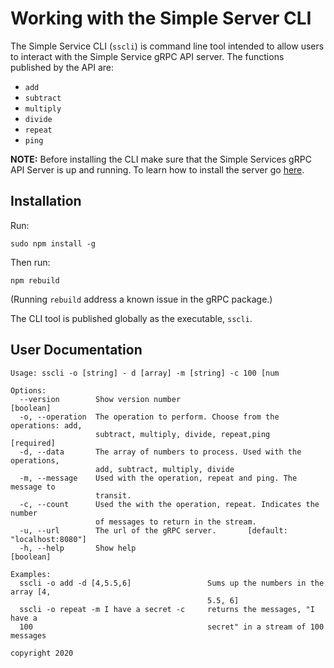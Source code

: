 # Working with the Simple Server CLI

The Simple Service CLI (`sscli`) is command line tool intended to allow users to interact with the Simple Service gRPC API server. The functions published by the API are:

* `add`
* `subtract`
* `multiply`
* `divide`
* `repeat`
* `ping`


**NOTE:** Before installing the CLI make sure that the Simple Services gRPC API Server is up and running. To learn how to install the server go [here](../server/readme.md).

## Installation

Run:

`sudo npm install -g`

Then run:

`npm rebuild`

(Running `rebuild` address a known issue in the gRPC package.)

The CLI tool is published globally as the executable, `sscli`.

## User Documentation

```text
Usage: sscli -o [string] - d [array] -m [string] -c 100 [num

Options:
  --version        Show version number                                 [boolean]
  -o, --operation  The operation to perform. Choose from the operations: add,
                   subtract, multiply, divide, repeat,ping            [required]
  -d, --data       The array of numbers to process. Used with the operations,
                   add, subtract, multiply, divide
  -m, --message    Used with the operation, repeat and ping. The message to
                   transit.
  -c, --count      Used the with the operation, repeat. Indicates the number
                   of messages to return in the stream.
  -u, --url        The url of the gRPC server.       [default: "localhost:8080"]
  -h, --help       Show help                                           [boolean]

Examples:
  sscli -o add -d [4,5.5,6]                 Sums up the numbers in the array [4,
                                            5.5, 6]
  sscli -o repeat -m I have a secret -c     returns the messages, "I have a
  100                                       secret" in a stream of 100 messages

copyright 2020
```